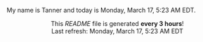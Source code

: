 My name is Tanner and today is Monday, March 17, 5:23 AM EDT.

<p align="center">This <i>README</i> file is generated <b>every 3 hours</b>!</br>Last refresh: Monday, March 17, 5:23 AM EDT<br /></p>
